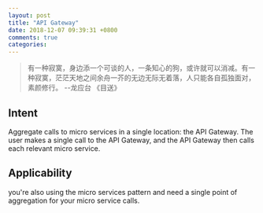 ```yaml
---
layout: post
title: "API Gateway"
date: 2018-12-07 09:39:31 +0800
comments: true
categories: 
---
```

> 有一种寂寞，身边添一个可谈的人，一条知心的狗，或许就可以消减。有一种寂寞，茫茫天地之间余舟一芥的无边无际无着落，人只能各自孤独面对，素颜修行。 --龙应台 《目送》
<!-- more -->
## Intent
Aggregate calls to micro services in a single location: the API Gateway. The user makes a single call to the API Gateway, and the API Gateway then calls each relevant micro service.

## Applicability
you're also using the micro services pattern and need a single point of aggregation for your micro service calls.